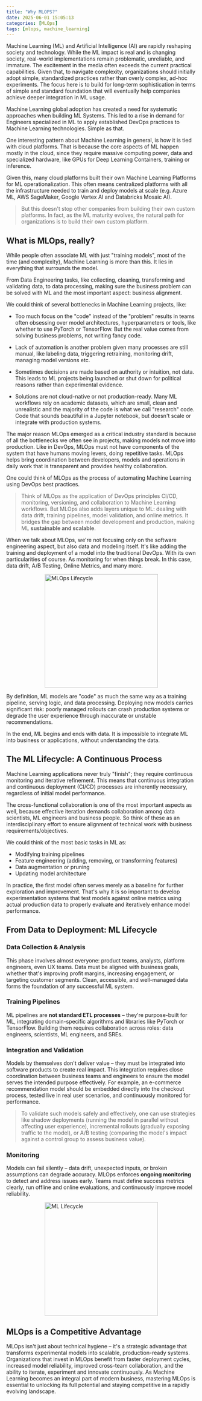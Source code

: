 ```yaml
--- 
title: "Why MLOPS?"
date: 2025-06-01 15:05:13 
categories: [MLOps] 
tags: [mlops, machine_learning] 
--- 
```


Machine Learning (ML) and Artificial Intelligence (AI) are rapidly reshaping society and technology. While the ML impact is real and is changing society, real-world implementations remain problematic, unreliable, and immature. The excitement in the media often exceeds the current practical capabilities. Given that, to navigate complexity, organizations should initially adopt simple, standardized practices rather than overly complex, ad-hoc experiments. The focus here is to build for long-term sophistication in terms of simple and standard foundation that will eventually help companies achieve deeper integration in ML usage.

Machine Learning global adoption has created a need for systematic approaches when building ML Systems. This led to a rise in demand for Engineers specialized in ML to apply established DevOps practices to Machine Learning technologies. Simple as that.

One interesting pattern about Machine Learning in general, is how it is tied with cloud platforms. That is because the core aspects of ML happen mostly in the cloud, since they require massive computing power, data and specialized hardware, like GPUs for Deep Learning Containers, training or inference.

Given this, many cloud platforms built their own Machine Learning Platforms for ML operationalization. This often means centralized platforms with all the infrastructure needed to train and deploy models at scale (e.g. Azure ML, AWS SageMaker, Google Vertex AI and Databricks Mosaic AI).

> But this doesn't stop other companies from building their own custom platforms. In fact, as the ML maturity evolves, the natural path for organizations is to build their own custom platform.

## What is MLOps, really?

While people often associate ML with just "training models", most of the time (and complexity), Machine Learning is more than this. It lies in everything that surrounds the model.

From Data Engineering tasks, like collecting, cleaning, transforming and validating data, to data processing, making sure the business problem can be solved with ML and the most important aspect: business alignment.

We could think of several bottlenecks in Machine Learning projects, like:

- Too much focus on the "code" instead of the "problem" results in teams often obsessing over model architectures, hyperparameters or tools, like whether to use PyTorch or TensorFlow. But the real value comes from solving business problems, not writing fancy code.

- Lack of automation is another problem given many processes are still manual, like labeling data, triggering retraining, monitoring drift, managing model versions etc.

- Sometimes decisions are made based on authority or intuition, not data. This leads to ML projects being launched or shut down for political reasons rather than experimental evidence.

- Solutions are not cloud-native or not production-ready. Many ML workflows rely on academic datasets, which are small, clean and unrealistic and the majority of the code is what we call "research" code. Code that sounds beautiful in a Jupyter notebook, but doesn't scale or integrate with production systems.

The major reason MLOps emerged as a critical industry standard is because of all the bottlenecks we often see in projects, making models not move into production. Like in DevOps, MLOps must not have components of the system that have humans moving levers, doing repetitive tasks. MLOps helps bring coordination between developers, models and operations in daily work that is transparent and provides healthy collaboration.

One could think of MLOps as the process of automating Machine Learning using DevOps best practices.

> Think of MLOps as the application of DevOps principles CI/CD, monitoring, versioning, and collaboration to Machine Learning workflows. But MLOps also adds layers unique to ML: dealing with data drift, training pipelines, model validation, and online metrics. It bridges the gap between model development and production, making ML **sustainable and scalable**.

When we talk about MLOps, we're not focusing only on the software engineering aspect, but also data and modeling itself. It's like adding the training and deployment of a model into the traditional DevOps. With its own particularities of course. As monitoring for when things break. In this case, data drift, A/B Testing, Online Metrics, and many more.
<p>
    <img src="/assets/images/2025-06-01-why-mlops-matter/mlops_lifecycle.png" width="300px" alt="MLOps Lifecycle" style="display: block; margin: 0 auto;" />
</p>

By definition, ML models are "code" as much the same way as a training pipeline, serving logic, and data processing. Deploying new models carries significant risk: poorly managed rollouts can crash production systems or degrade the user experience through inaccurate or unstable recommendations.

In the end, ML begins and ends with data. It is impossible to integrate ML into business or applications, without understanding the data.

## The ML Lifecycle: A Continuous Process

Machine Learning applications never truly "finish"; they require continuous monitoring and iterative refinement. This means that continuous integration and continuous deployment (CI/CD) processes are inherently necessary, regardless of initial model performance.

The cross-functional collaboration is one of the most important aspects as well, because effective iteration demands collaboration among data scientists, ML engineers and business people. So think of these as an interdisciplinary effort to ensure alignment of technical work with business requirements/objectives.

We could think of the most basic tasks in ML as:

* Modifying training pipelines
* Feature engineering (adding, removing, or transforming features)
* Data augmentation or pruning
* Updating model architecture

In practice, the first model often serves merely as a baseline for further exploration and improvement. That's why it is so important to develop experimentation systems that test models against online metrics using actual production data to properly evaluate and iteratively enhance model performance.


## From Data to Deployment: ML Lifecycle

### **Data Collection & Analysis**

This phase involves almost everyone: product teams, analysts, platform engineers, even UX teams. Data must be aligned with business goals, whether that's improving profit margins, increasing engagement, or targeting customer segments. Clean, accessible, and well-managed data forms the foundation of any successful ML system.

### **Training Pipelines**

ML pipelines are **not standard ETL processes** – they're purpose-built for ML, integrating domain-specific algorithms and libraries like PyTorch or TensorFlow. Building them requires collaboration across roles: data engineers, scientists, ML engineers, and SREs.

### **Integration and Validation**

Models by themselves don't deliver value – they must be integrated into software products to create real impact. This integration requires close coordination between business teams and engineers to ensure the model serves the intended purpose effectively. For example, an e-commerce recommendation model should be embedded directly into the checkout process, tested live in real user scenarios, and continuously monitored for performance.

> To validate such models safely and effectively, one can use strategies like shadow deployments (running the model in parallel without affecting user experience), incremental rollouts (gradually exposing traffic to the model), or A/B testing (comparing the model's impact against a control group to assess business value).

### **Monitoring**

Models can fail silently – data drift, unexpected inputs, or broken assumptions can degrade accuracy. MLOps enforces **ongoing monitoring** to detect and address issues early. Teams must define success metrics clearly, run offline and online evaluations, and continuously improve model reliability.

<p>
    <img src="/assets/images/2025-06-01-why-mlops-matter/ml_lifecycle.png" width="300px" alt="ML Lifecycle" style="display: block; margin: 0 auto;" />
</p>

## MLOps is a Competitive Advantage

MLOps isn't just about technical hygiene – it's a strategic advantage that transforms experimental models into scalable, production-ready systems. Organizations that invest in MLOps benefit from faster deployment cycles, increased model reliability, improved cross-team collaboration, and the ability to iterate, experiment and innovate continuously. As Machine Learning becomes an integral part of modern business, mastering MLOps is essential to unlocking its full potential and staying competitive in a rapidly evolving landscape.